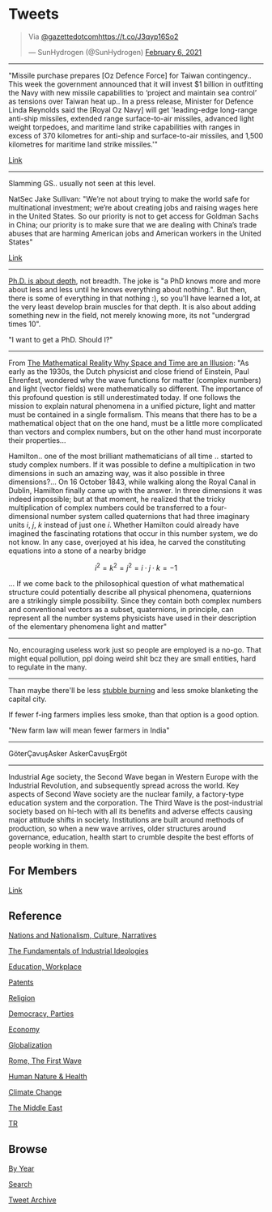 # Tweets

<blockquote class="twitter-tweet"><p lang="und" dir="ltr">Via <a href="https://twitter.com/gazettedotcom?ref_src=twsrc%5Etfw">@gazettedotcom</a><a href="https://t.co/J3qyp16So2">https://t.co/J3qyp16So2</a></p>&mdash; SunHydrogen (@SunHydrogen) <a href="https://twitter.com/SunHydrogen/status/1358130409335377922?ref_src=twsrc%5Etfw">February 6, 2021</a></blockquote> <script async src="https://platform.twitter.com/widgets.js" charset="utf-8"></script>

---

"Missile purchase prepares [Oz Defence Force] for Taiwan
contingency.. This week the government announced that it will invest
$1 billion in outfitting the Navy with new missile capabilities to
‘project and maintain sea control’ as tensions over Taiwan heat
up.. In a press release, Minister for Defence Linda Reynolds said the
[Royal Oz Navy] will get 'leading-edge long-range anti-ship missiles,
extended range surface-to-air missiles, advanced light weight
torpedoes, and maritime land strike capabilities with ranges in excess
of 370 kilometres for anti-ship and surface-to-air missiles, and 1,500
kilometres for maritime land strike missiles.'"

[Link](https://www.australiandefence.com.au/news/missile-purchase-prepares-adf-for-taiwan-contingency)

---

Slamming GS.. usually not seen at this level.

NatSec Jake Sullivan: "We’re not about trying to make the world safe
for multinational investment; we’re about creating jobs and raising
wages here in the United States.  So our priority is not to get access
for Goldman Sachs in China; our priority is to make sure that we are
dealing with China’s trade abuses that are harming American jobs and
American workers in the United States"

[Link](https://www.whitehouse.gov/briefing-room/press-briefings/2021/02/04/press-briefing-by-press-secretary-jen-psaki-and-national-security-advisor-jake-sullivan-february-4-2021/)

---

[Ph.D. is about depth](2011/10/phd-graduate-studies.md), not breadth.
The joke is "a PhD knows more and more about less and less until he knows
everything about nothing.". But then, there is some of everything in that nothing
:), so you'll have learned a lot, at the very least develop brain
muscles for that depth. It is also about adding something new in the
field, not merely knowing more, its not "undergrad times 10".

"I want to get a PhD. Should I?"

---

From [The Mathematical Reality Why Space and Time are an Illusion](https://www.amazon.com/Mathematical-Reality-Space-Time-Illusion/dp/B0849ZXQB1):
"As early as the 1930s, the Dutch physicist and close friend of
Einstein, Paul Ehrenfest, wondered why the wave functions for matter
(complex numbers) and light (vector fields) were mathematically so
different. The importance of this profound question is still
underestimated today. If one follows the mission to explain natural
phenomena in a unified picture, light and matter must be contained in
a single formalism. This means that there has to be a mathematical
object that on the one hand, must be a little more complicated than
vectors and complex numbers, but on the other hand must incorporate
their properties...

Hamilton..  one of the most brilliant mathematicians of all time
.. started to study complex numbers. If it was possible to define a
multiplication in two dimensions in such an amazing way, was it also
possible in three dimensions?... On 16 October 1843, while walking
along the Royal Canal in Dublin, Hamilton finally came up with the
answer. In three dimensions it was indeed impossible; but at that
moment, he realized that the tricky multiplication of complex numbers
could be transferred to a four-dimensional number system called
quaternions that had three imaginary units $i$, $j$, $k$ instead of
just one $i$. Whether Hamilton could already have imagined the
fascinating rotations that occur in this number system, we do not
know. In any case, overjoyed at his idea, he carved the constituting
equations into a stone of a nearby bridge

$$
i^2 = k^2 = j^2 = i \cdot j \cdot k = -1
$$

... If we come back to the philosophical question of what mathematical
structure could potentially describe all physical phenomena,
quaternions are a strikingly simple possibility. Since they contain
both complex numbers and conventional vectors as a subset,
quaternions, in principle, can represent all the number systems
physicists have used in their description of the elementary phenomena
light and matter"

---

No, encouraging useless work just so people are employed is a
no-go. That might equal pollution, ppl doing weird shit bcz they are
small entities, hard to regulate in the many.

---

Than maybe there'll be less [stubble burning](https://www.dw.com/en/india-pollution-how-a-farming-revolution-could-solve-stubble-burning/a-51166417)
and less smoke blanketing the capital city.

If fewer f-ing farmers implies less smoke, than that option is a good option.

"New farm law will mean fewer farmers in India"

---

GöterÇavuşAsker AskerCavuşErgöt 

---

Industrial Age society, the Second Wave began in Western Europe with
the Industrial Revolution, and subsequently spread across the
world. Key aspects of Second Wave society are the nuclear family, a
factory-type education system and the corporation. The Third Wave is
the post-industrial society based on hi-tech with all its benefits and
adverse effects causing major attitude shifts in society. Institutions
are built around methods of production, so when a new wave arrives,
older structures around governance, education, health start to crumble
despite the best efforts of people working in them.

## For Members

[Link](https://thirdwave-members.herokuapp.com)

## Reference

[Nations and Nationalism, Culture, Narratives](/2013/02/nations-and-nationalism.md)

[The Fundamentals of Industrial Ideologies](/2011/04/fundamentals-of-industrial-ideologies.md)

[Education, Workplace](2017/09/education-workplace.md)

[Patents](/2018/09/patents.md)

[Religion](/2015/04/god-religion.md)

[Democracy, Parties](/2016/11/democracy.md)

[Economy](/2018/05/economy.md)

[Globalization](/2018/09/globalization.md)

[Rome, The First Wave](/2017/12/rome.md)

[Human Nature & Health](/2020/07/human-nature.md)

[Climate Change](/2018/12/climate.md)

[The Middle East](/2019/07/middleeast.md)

[TR](../tr)

## Browse

[By Year](years.md)

[Search](search.html)

[Tweet Archive](/tweets/README.md)


